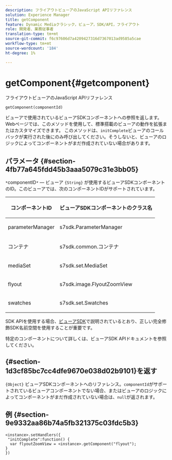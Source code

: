 ```yaml
---
description: フライアウトビューアのJavaScript APIリファレンス
solution: Experience Manager
title: getComponent
feature: Dynamic Mediaクラシック，ビューア，SDK/API，フライアウト
role: 開発者、業務従事者
translation-type: tm+mt
source-git-commit: f6c97606d7a4209427316d7367013ad9585a5cae
workflow-type: tm+mt
source-wordcount: '184'
ht-degree: 1%

---
```



# getComponent{#getcomponent}

フライアウトビューアのJavaScript APIリファレンス

`getComponent(componentId)`

ビューアで使用されているビューアSDKコンポーネントへの参照を返します。 Webページでは、このメソッドを使用して、標準搭載のビューアの動作を拡張またはカスタマイズできます。 このメソッドは、`initComplete`ビューアのコールバックが実行された後にのみ呼び出してください。そうしないと、ビューアのロジックによってコンポーネントがまだ作成されていない場合があります。

## パラメータ {#section-4fb77a645fdd45b3aaa5079c31e3bb05}

`*`componentID`*`  — ビューア `{String}` が使用するビューアSDKコンポーネントのID。このビューアでは、次のコンポーネントIDがサポートされています。

<table id="table_7B5DD9303EF44ADD847B13FFEAD135D9"> 
 <thead> 
  <tr> 
   <th colname="col1" class="entry"> <p>コンポーネントID </p> </th> 
   <th colname="col2" class="entry"> <p>ビューアSDKコンポーネントのクラス名 </p> </th> 
  </tr> 
 </thead>
 <tbody> 
  <tr> 
   <td colname="col1"> <p> <span class="codeph"> parameterManager  </span> </p> </td> 
   <td colname="col2"> <p> <span class="codeph"> s7sdk.ParameterManager  </span> </p> </td> 
  </tr> 
  <tr> 
   <td colname="col1"> <p> <span class="codeph"> コンテナ </span> </p> </td> 
   <td colname="col2"> <p> <span class="codeph"> s7sdk.common.コンテナ  </span> </p> </td> 
  </tr> 
  <tr> 
   <td colname="col1"> <p> <span class="codeph"> mediaSet  </span> </p> </td> 
   <td colname="col2"> <p> <span class="codeph"> s7sdk.set.MediaSet  </span> </p> </td> 
  </tr> 
  <tr> 
   <td colname="col1"> <p> <span class="codeph"> flyout  </span> </p> </td> 
   <td colname="col2"> <p> <span class="codeph"> s7sdk.image.FlyoutZoomView  </span> </p> </td> 
  </tr> 
  <tr> 
   <td colname="col1"> <p> <span class="codeph"> swatches  </span> </p> </td> 
   <td colname="col2"> <p> <span class="codeph"> s7sdk.set.Swatches  </span> </p> </td> 
  </tr> 
 </tbody> 
</table>

SDK APIを使用する場合、[ビューアSDK](../../../c-html5-s7-aem-asset-viewers/c-html5-flyout-viewer-20-about/c-html5-flyout-viewer-20-namespace.md#concept-453501a601634dd1bca7b96878c22605)で説明されているとおり、正しい完全修飾SDK名前空間を使用することが重要です。

特定のコンポーネントについて詳しくは、ビューアSDK APIドキュメントを参照してください。

## {#section-1d3cf85bc7cc4dfe9670e038d02b9101}を返す

`{Object}` ビューアSDKコンポーネントへのリファレンス。`componentId`がサポートされているビューアコンポーネントでない場合、またはビューアのロジックによってコンポーネントがまだ作成されていない場合は、`null`が返されます。

## 例 {#section-9e9332aa86b74a5fb321375c03fdc5b3}

```
<instance>.setHandlers({ 
 "initComplete":function() { 
  var flyoutZoomView = <instance>.getComponent("flyout"); 
} 
})
```

